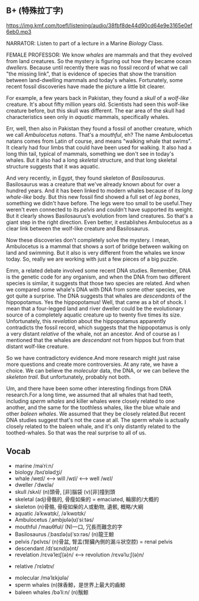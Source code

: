 ## B+ (特殊拉丁字)
https://img.kmf.com/toefl/listening/audio/38fbf8de44d90cd64e9e3165e0ef6eb0.mp3

NARRATOR: Listen to part of a lecture in a Marine *Biology* Class.

FEMALE PROFESSOR: We know *whales* are mammals and that they evolved from land creatures. So the mystery is figuring out how they became ocean *dwellers*. Because until recently there was no fossil record of what we call "the missing link", that is evidence of species that show the transition between land-dwelling mammals and today's whales. Fortunately, some recent fossil discoveries have made the picture a little bit clearer.

For example, a few years back in Pakistan, they found a *skull* of a *wolf-like* creature. It's about fifty million years old. Scientists had seen this wolf-like creature before, but this skull was different. The ear area of the skull had characteristics seen only in *aquatic* mammals, specifically whales.

Err, well, then also in Pakistan they found a fossil of another creature, which we call *Ambulocetus natans*. That's a *mouthful*, eh? The name Ambulocetus natans comes from Latin of course, and means "walking whale that swims". It clearly had four limbs that could have been used for walking. It also had a long thin tail, typical of mammals, something we don't see in today's whales. But it also had a long *skeletal* structure, and that long skeletal structure suggests that it was aquatic.

And very recently, in Egypt, they found skeleton of *Basilosaurus*. Basilosaurus was a creature that we've already known about for over a hundred years. And it has been linked to modern whales because of its *long whale-like* body. But this new fossil find showed a full set of *leg bones*, something we didn't have before. The legs were too small to be useful.They weren't even connected to its *pelvis* and couldn't have supported its weight. But it clearly shows Basilosaurus’s evolution from land creatures. So that's a giant step in the right direction. Even better, it establishes Ambulocetus as a clear link between the wolf-like creature and Basilosaurus.

Now these discoveries don't completely solve the mystery. I mean, Ambulocetus is a mammal that shows a sort of bridge between walking on land and swimming. But it also is very different from the whales we know today. So, really we are working with just a few pieces of a big puzzle.

Emm, a related debate involved some recent DNA studies. Remember, DNA is the genetic code for any organism, and when the DNA from two different species is similar, it suggests that those two species are related. And when we compared some whale's DNA with DNA from some other species, we got quite a surprise. The DNA suggests that whales are *descendants* of the hippopotamus. Yes the hippopotamus! Well, that came as a bit of shock. I mean that a four-legged land and river dweller could be the evolutionary source of a completely aquatic creature up to twenty five times its size. Unfortunately, this *revelation* about the hippopotamus apparently contradicts the fossil record, which suggests that the hippopotamus is only a very distant *relative* of the whale, not an ancestor. And of course as I mentioned that the whales are *descendant* not from hippos but from that distant wolf-like creature.

So we have contradictory evidence.And more research might just raise more questions and create more controversies. At any rate, we have a choice. We can believe the *molecular* data, the DNA, or we can believe the *skeleton trail*. But unfortunately, probably not both.

Um, and there have been some other interesting findings from DNA research.For a long time, we assumed that all whales that had teeth, including *sperm whales* and killer whales were closely related to one another, and the same for the toothless whales, like the blue whale and other *baleen whales*. We assumed that they be closely related.But recent DNA studies suggest that's not the case at all. The sperm whale is actually closely related to the baleen whale, and it's only distantly related to the toothed-whales. So that was the real surprise to all of us.

## Vocab
- marine /məˈriːn/ 
- biology /bʌɪˈɒlədʒi/ 
- whale /weɪl/ <--> will /wɪl/ <--> well /wɛl/ 
- dweller /ˈdwɛlə/ 
- skull /skʌl/ (n)頭骨, [非]腦袋 (v)[非]撞到頭
- skeletal (adj)骨骼的, 骨瘦如柴的 = emaciated, 輪廓的/大概的
- skeleton (n)骨骼, 骨瘦如柴的人或動物, 遺骸, 概略/大綱
- aquatic /əˈkwatɪk/, /əˈkwɒtɪk/
- Ambulocetus /ˌambjʊlə(ʊ)ˈsiːtəs/ 
- mouthful /ˈmaʊθfʊl/ (N)一口, 冗長而難念的字
- Basilosaurus /ˌbasɪlə(ʊ)ˈsɔːrəs/ (n)龍王鯨
- pelvis /ˈpɛlvɪs/ (n)骨盆, 腎盂(腎臟內側的漏斗狀空腔) = renal pelvis
- descendant /dɪˈsɛnd(ə)nt/ 
- revelation /rɛvəˈleɪʃ(ə)n/ <--> revolution /rɛvəˈluːʃ(ə)n/ 
* relative /ˈrɛlətɪv/ 
- molecular /məˈlɛkjʊlə/ 
- sperm whales (n)抹香鯨，是世界上最大的齒鯨
- baleen whales /bəˈliːn/ (n)鬚鯨